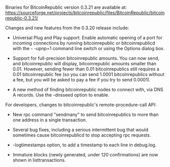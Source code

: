Binaries for BitcoinRepublic version 0.3.21 are available at:
  https://sourceforge.net/projects/bitcoinrepublic/files/BitcoinRepublic/bitcoinrepublic-0.3.21/

Changes and new features from the 0.3.20 release include:

* Universal Plug and Play support.  Enable automatic opening of a port for incoming connections by running bitcoinrepublic or bitcoinrepublicd with the - -upnp=1 command line switch or using the Options dialog box.

* Support for full-precision bitcoinrepublic amounts.  You can now send, and bitcoinrepublic will display, bitcoinrepublic amounts smaller than 0.01.  However, sending fewer than 0.01 bitcoinrepublics still requires a 0.01 bitcoinrepublic fee (so you can send 1.0001 bitcoinrepublics without a fee, but you will be asked to pay a fee if you try to send 0.0001).

* A new method of finding bitcoinrepublic nodes to connect with, via DNS A records. Use the -dnsseed option to enable.

For developers, changes to bitcoinrepublic's remote-procedure-call API:

* New rpc command "sendmany" to send bitcoinrepublics to more than one address in a single transaction.

* Several bug fixes, including a serious intermittent bug that would sometimes cause bitcoinrepublicd to stop accepting rpc requests. 

* -logtimestamps option, to add a timestamp to each line in debug.log.

* Immature blocks (newly generated, under 120 confirmations) are now shown in listtransactions.
